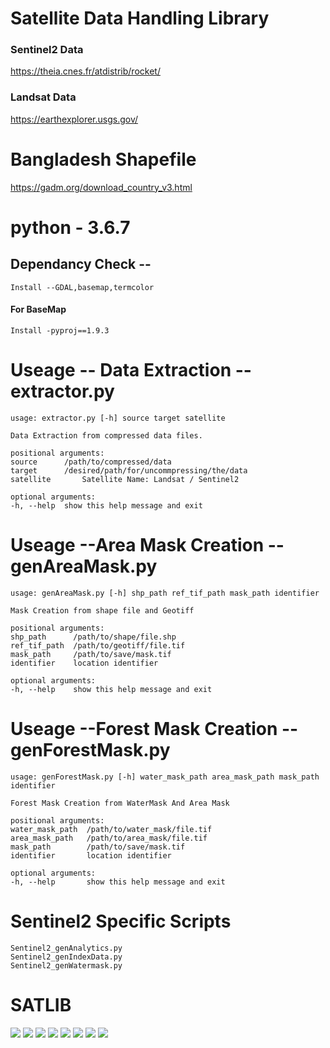 # Satellite Data Handling Library
### Sentinel2 Data 
https://theia.cnes.fr/atdistrib/rocket/
### Landsat Data   
https://earthexplorer.usgs.gov/
# Bangladesh Shapefile
https://gadm.org/download_country_v3.html
# python - 3.6.7 
## Dependancy Check -- 
    Install --GDAL,basemap,termcolor
#### For BaseMap
    Install -pyproj==1.9.3
# Useage -- Data Extraction -- extractor.py
    usage: extractor.py [-h] source target satellite

    Data Extraction from compressed data files.

    positional arguments:  
    source      /path/to/compressed/data
    target      /desired/path/for/uncommpressing/the/data
    satellite       Satellite Name: Landsat / Sentinel2

    optional arguments:
    -h, --help  show this help message and exit

# Useage --Area Mask Creation -- genAreaMask.py  

    usage: genAreaMask.py [-h] shp_path ref_tif_path mask_path identifier  

    Mask Creation from shape file and Geotiff  

    positional arguments:  
    shp_path      /path/to/shape/file.shp  
    ref_tif_path  /path/to/geotiff/file.tif  
    mask_path     /path/to/save/mask.tif  
    identifier    location identifier  

    optional arguments:  
    -h, --help    show this help message and exit  

# Useage --Forest Mask Creation -- genForestMask.py 
    usage: genForestMask.py [-h] water_mask_path area_mask_path mask_path identifier  

    Forest Mask Creation from WaterMask And Area Mask  

    positional arguments:  
    water_mask_path  /path/to/water_mask/file.tif  
    area_mask_path   /path/to/area_mask/file.tif  
    mask_path        /path/to/save/mask.tif  
    identifier       location identifier  

    optional arguments:  
    -h, --help       show this help message and exit  
# Sentinel2 Specific Scripts
    Sentinel2_genAnalytics.py  
    Sentinel2_genIndexData.py  
    Sentinel2_genWatermask.py
# SATLIB
![](/src_img/cnes.ico?raw=true)
![](/src_img/esa.ico?raw=true )
![](/src_img/cop.ico?raw=true )
![](/src_img/sen.ico?raw=true )
![](/src_img/usgs.ico?raw=true)
![](/src_img/python.ico?raw=true)
![](/src_img/gdal.ico?raw=true)
![](/src_img/buet.ico?raw=true)



